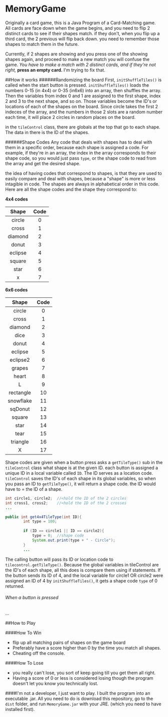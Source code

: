 # MemoryGame

Originally a card game, this is a Java Program of a Card-Matching game.  
All cards are face down when the game begins, and you need to flip 2 distinct cards to see if their shapes match.  if they don't, when you flip up a third card, the 2 previous will flip back down.  you need to remember those shapes to match them in the future.

Currently, if 2 shapes are showing and you press one of the showing shapes again, and proceed to make a new match you will confuse the game.  *You have to make a match with 2 distinct cards, and if they're not right,* **press an empty card.**
I'm trying to fix that.

##How it works
######Randomizing the board
First, `initShuffleTiles()` is called when the start button is pressed. `initShuffleTiles()` loads the numbers 0-15 (in 4x4) or 0-35 (in6x6) into an array, then shuffles the array.  Then the variables from index 0 and 1 are assigned to the first shape, index 2 and 3 to the next shape, and so on.  Those variables become the ID's or locations of each of the shapes on the board.  Since circle takes the first 2 indeces of the array, and the numbers in those 2 slots are a random number each time,  it will place 2 circles in random places on the board.

in the `tileControl` class, there are globals at the top that go to each shape.  The data in there is the ID of the shapes.

######Shape Codes
Any code that deals with shapes has to deal with them in a specific order, because each shape is assigned a code.  For example, if they're in an array, the index in the array corresponds to their shape code, so you would just pass `type`, or the shape code to read from the array and get the desired shape.

the idea of having codes that correspond to shapes, is that they are used to easily compare and deal with shapes, because a "shape" is more or less intagible in code. The shapes are always in alphabetical order in this code. Here are all the shape codes and the shape they correspond to:

**4x4 codes**

| **Shape**     | **Code**      |
|:-------------:|:-------------:| 
| circle        | 0             |
| cross         | 1             |
| diamond       | 2             |
| donut         | 3             |
| eclipse       | 4             |
| square        | 5             |
| star          | 6             |
| x             | 7             |
 
 **6x6 codes**

| **Shape**     | **Code**      |
|:-------------:|:-------------:| 
| circle        | 0             |
| cross         | 1             |
| diamond       | 2             |
| dice          | 3             |
| donut         | 4             |
| eclipse       | 5             |
| eclipse2      | 6             |
| grapes        | 7             |
| heart         | 8             |
| L             | 9             |
| rectangle     | 10            |
| snowflake     | 11            |
| sqDonut       | 12            |
| square        | 13            |
| star          | 14            |
| tear          | 15            |
| triangle      | 16            |
| X             | 17            |

Shape codes are given when a button press asks a `getTileType()` sub in the `tileControl` class what shape is at the given ID. each button is assigned a unique ID in a local variable called `ID`. The ID serves as a location code. `tileControl` saves the ID's of each shape in its global variables, so when you pass an ID to `getTileType()`, it will return a shape code.  the ID would have to = the ID of a shape.

```java
int circle1, circle2;  //<hold the ID of the 2 circles
int cross1, cross2;    //<hold the ID of the 2 crosses
...

public int get4x4TileType(int ID){
        int type = 100;
        
        if (ID == circle1 || ID == circle2){
            type = 0;  //shape code
            System.out.print(type + " - Circle");
        }
        ...
```

The calling button will pass its ID or location code to `tilecontrol.getTileType()`. Because the global variables in tileControl are the ID's of each shape, all this does is compare them using if statements.  If the button sends its ID of 4, and the local variable for circle1 OR circle2 were assigned an ID of 4 by `initShuffleTiles()`, it gets a shape code `type` of 0 returned.

###### When a button is pressed
...

##How to Play

####How To Win

- flip up all matching pairs of shapes on the game board
- Preferably have a score higher than 0 by the time you match all shapes.
- Cheating off the console.

####How To Lose
- you really can't lose, you sort of keep going till you get them all right.
- Having a score of 0 or less is considered losing though the program doesn't let you know you technically lost.

####I'm not a developer, I just want to play.
I built the program into an executable .jar.  All you need to do is download this repository, go to the `dist` folder, and run `MemoryGame.jar` 
with your JRE. (which you need to have installed first).
